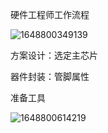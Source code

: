 硬件工程师工作流程

![1648800349139](C:\Users\71801\AppData\Roaming\Typora\typora-user-images\1648800349139.png)

方案设计：选定主芯片

器件封装：管脚属性

准备工具

![1648800614219](C:\Users\71801\AppData\Roaming\Typora\typora-user-images\1648800614219.png)

